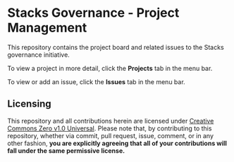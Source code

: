 # Stacks Governance - Project Management

This repository contains the project board and related issues to the Stacks governance initiative.

To view a project in more detail, click the __Projects__ tab in the menu bar.

To view or add an issue, click the __Issues__ tab in the menu bar.

## Licensing

This repository and all contributions herein are licensed under [Creative Commons Zero v1.0 Universal](https://github.com/stacksgov/resources/blob/master/LICENSE). Please note that, by contributing to this repository, whether via commit, pull request, issue, comment, or in any other fashion, **you are explicitly agreeing that all of your contributions will fall under the same permissive license.**
